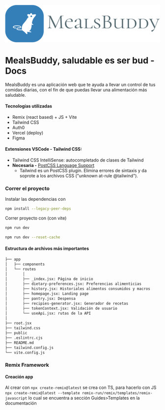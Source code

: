 ![Proyecto Logo](public/images/logo-con-titulo.png)
# MealsBuddy, saludable es ser bud - Docs

MealsBuddy es una aplicación web que te ayuda a llevar un control de tus comidas diarias, con el fin de que puedas llevar una alimentación más saludable.

#### Tecnologías utilizadas
- Remix (react based) + JS + Vite
- Tailwind CSS 
- Auth0 
- Vercel (deploy)
- Figma

#### Extensiones VSCode - Tailwind CSS:
- Tailwind CSS IntelliSense: autocompletado de clases de Tailwind 
- **Necesaria -** [PostCSS Language Support](https://www.youtube.com/watch?v=tGSuml1lbUY)
  - Tailwind es un PostCSS plugin. Elimina errores de sintaxis y da soprote a los archivos CSS ("unknown at-rule @tailwind"). 

### Correr el proyecto

Instalar las dependencias con 

```sh
npm install --legacy-peer-deps
```

Correr proyecto con (con vite)

```sh
npm run dev
```
```sh
npm run dev --reset-cache
```

#### Estructura de archivos más importantes

```
├── app
│   ├── components
│   └── routes
│       │ 
│       ├── _index.jsx: Página de inicio
│       ├── dietary-preferences.jsx: Preferencias alimenticias
│       ├── history.jsx: Historiales alimentos consumidos y macros
│       ├── homepage.jsx: Landing page 
│       ├── pantry.jsx: Despensa
│       ├── recipies-generator.jsx: Generador de recetas
│       ├── tokenContext.jsx: Validación de usuario
│       └── useApi.jsx: rutas de la API 
│
├── root.jsx 
├── tailwind.css
├── public
├── .eslintrc.cjs
├── README.md
├── tailwind.config.js
└── vite.config.js
```



### Remix Framework

#### Creación app
Al crear con `npx create-remix@latest` se crea con TS, para hacerlo con JS `npx create-remix@latest --template remix-run/remix/templates/remix-javascript` lo cual se encuentra a sección Guides>Templates en la documentación

